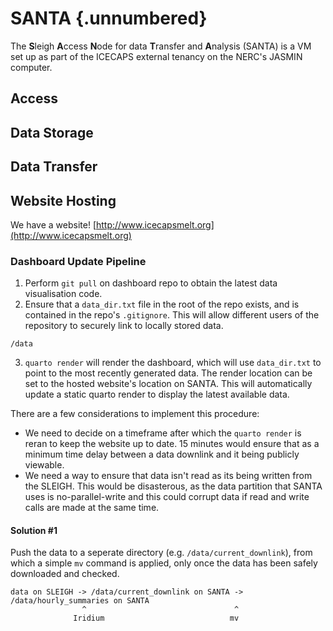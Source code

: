 # SANTA {.unnumbered}

The **S**leigh **A**ccess **N**ode for data **T**ransfer and **A**nalysis (SANTA) is a VM set up as part of the ICECAPS external tenancy on the NERC's JASMIN computer.


## Access


## Data Storage



## Data Transfer


## Website Hosting

We have a website! [http://www.icecapsmelt.org](http://www.icecapsmelt.org)

### Dashboard Update Pipeline

1. Perform `git pull` on dashboard repo to obtain the latest data visualisation code.
2. Ensure that a `data_dir.txt` file in the root of the repo exists, and is contained in the repo's `.gitignore`. This will allow different users of the repository to securely link to locally stored data.

```{filename='e.g. example data_dir.txt on SANTA'}
/data
```

3. `quarto render` will render the dashboard, which will use `data_dir.txt` to point to the most recently generated data. The render location can be set to the hosted website's location on SANTA. This will automatically update a static quarto render to display the latest available data.

There are a few considerations to implement this procedure:
- We need to decide on a timeframe after which the `quarto render` is reran to keep the website up to date. 15 minutes would ensure that as a minimum time delay between a data downlink and it being publicly viewable.
- We need a way to ensure that data isn't read as its being written from the SLEIGH. This would be disasterous, as the data partition that SANTA uses is no-parallel-write and this could corrupt data if read and write calls are made at the same time.

#### Solution #1
Push the data to a seperate directory (e.g. `/data/current_downlink`), from which a simple `mv` command is applied, only once the data has been safely downloaded and checked.
```{filename='e.g. data transfer pipeline'}
data on SLEIGH -> /data/current_downlink on SANTA -> /data/hourly_summaries on SANTA
                ^                                 ^
              Iridium                            mv
```